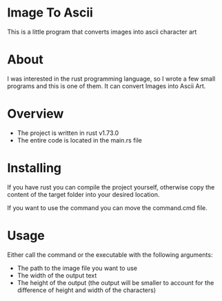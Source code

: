 # Image To Ascii

This is a little program that converts images into ascii character art

# About
I was interested in the rust programming language, so I wrote
a few small programs and this is one of them. It can convert
Images into Ascii Art.

# Overview
- The project is written in rust v1.73.0
- The entire code is located in the main.rs file

# Installing
If you have rust you can compile the project yourself,
otherwise copy the content of the target folder into your desired location.

If you want to use the command you can move the command.cmd file.

# Usage
Either call the command or the executable with the following arguments:
- The path to the image file you want to use
- The width of the output text
- The height of the output (the output will be smaller to account for the difference of height and width of the characters)